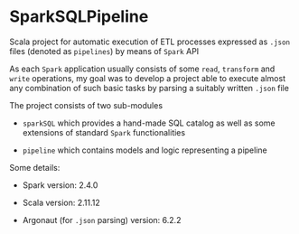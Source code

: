 # SparkSQLPipeline

Scala project for automatic execution of ETL processes expressed 
as `.json` files (denoted as `pipelines`) by means of `Spark` API

As each `Spark` application usually consists of some 
`read`, `transform` and `write` operations, my goal was 
to develop a project able to execute almost any combination 
of such basic tasks by parsing a suitably written `.json` file

The project consists of two sub-modules

* `sparkSQL` which provides a hand-made SQL catalog as well as some extensions of 
standard `Spark` functionalities

* `pipeline` which contains models and logic representing a pipeline

Some details:

* Spark version: 2.4.0

* Scala version: 2.11.12

* Argonaut (for `.json` parsing) version: 6.2.2 




